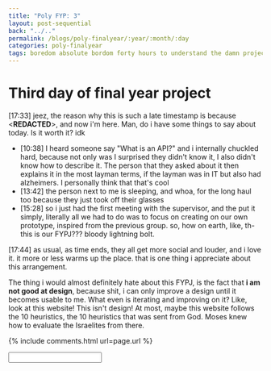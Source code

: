 ```yaml
---
title: "Poly FYP: 3"
layout: post-sequential
back: "../.."
permalink: /blogs/poly-finalyear/:year/:month/:day
categories: poly-finalyear
tags: boredom absolute bordom forty hours to understand the damn project another fourty two hueristically evaluate it
---
```

# Third day of final year project

<span class="timestamp">[17:33]</span> jeez, the reason why this is such a late timestamp is because <span class='disable-selection' ondblclick="this.innerHTML='the cloning of this repository is took ages'">&lt;<b>REDACTED</b>&gt;</span>, and now i'm here. Man, do i have some things to say about today. Is it worth it? idk
* <span class="timestamp">[10:38]</span> I heard someone say "What is an API?" and i internally chuckled hard, because not only was I surprised they didn't know it, I also didn't know how to describe it. The person that they asked about it then explains it in the most layman terms, if the layman was in IT but also had alzheimers. I personally think that that's cool
* <span class="timestamp">[13:42]</span> the person next to me is sleeping, and whoa, for the long haul too because they just took off their glasses
* <span class="timestamp">[15:28]</span> so i just had the first meeting with the supervisor, and the put it simply, literally all we had to do was to focus on creating on our own prototype, inspired from the previous group. so, how on earth, like, th- this is our FYPJ??? bloody lightning bolt.

<span class="timestamp">[17:44]</span> as usual, as time ends, they all get more social and louder, and i love it. it more or less warms up the place. that is one thing i appreciate about this arrangement. 

The thing i would almost definitely hate about this FYPJ, is the fact that **i am not good at design**, because shit, i can only improve a design until it becomes usable to me. What even is iterating and improving on it? Like, look at this website! This isn't design! At most, maybe this website follows the 10 heuristics, the 10 heuristics that was sent from God. Moses knew how to evaluate the Israelites from there.


<!--

<span class='disable-selection' ondblclick="this.innerHTML=''">&lt;<b>REDACTED</b>&gt;</span>
<span class='disable-selection' ondblclick="this.innerHTML=''">&#42;&#42;&#42;&#42;</span>

-->
{% include comments.html url=page.url %}

<input id="password-input" type="password" class="text-secret" onkeyup="unlock()" autocomplete="off">

<span class="disable-selection" id="truth" style="display:none;">on about 11am, i had a meeting with the SEN counsellor (iirc, it stands for Special Education Needs?), and more or less, these conversations are exactly what I needed.<br><br>to summarize it, i was basically being too hard on myself for my past and the mistakes that I made. i don't know how or why i decided to put myself on such a high standard. i'm beating myself up because of the past. They had me right, and for the first time someone else actually understood. they saw that, for someone like me, having autism AND also having that awareness, life becomes hard. life becomes hard because now i see what actions i do and how it affects someone. they said its good because, well, it benefits myself and the people around me. however, because of this, i reflect a lot, but to move on and forgive myself was a whole different challenge, a pain that only God can take away, a wound that only God could heal. The counsellor is probably not Christian, so i think He will take the wheel from here.<br><br>it was the Word, that chapter, psalms 139, i have to look at it again. i put it on my ig page, goddamn it! i'm still on the journey to live like how it's supposed to be<br><br><span style="font-size:130%;">God, teach me to let go, and show me life like it's supposed to be</span></span>
